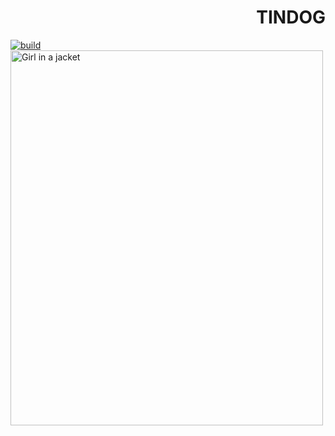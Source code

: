 <h1 align="right">  TINDOG </h1> 
<a href="https://github.com/ntkme/github-buttons/workflows/build/badge.svg" target="_blank" rel="noopener noreferrer"><img src="https://github.com/ntkme/github-buttons/workflows/build/badge.svg" alt="build" style="max-width:100%;"></a>
<img src="https://www.androidpolice.com/wp-content/uploads/2015/06/nexus2cee_tindog.png" alt="Girl in a jacket" width="500px" height="600px">



